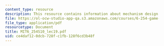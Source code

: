 ```yaml
---
content_type: resource
description: This resource contains information about mechanism design I.
file: https://ol-ocw-studio-app-qa.s3.amazonaws.com/courses/6-254-game-theory-with-engineering-applications-spring-2010/ce4daf120dcb728fc1fb128f6cd3b48f_MIT6_254S10_lec19.pdf
file_type: application/pdf
resourcetype: Document
title: MIT6_254S10_lec19.pdf
uid: ce4daf12-0dcb-728f-c1fb-128f6cd3b48f
---
```

